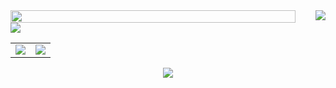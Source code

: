 <div style="display: flex; align-items: start; gap: 2rem;">
    <img style="height: 100%;" src="https://github-readme-stats-beta-virid-33.vercel.app/api/top-langs/?username=kevindebenedetti&hide=html,css,smarty,shell,twig,scss,mdx,dockerfile,vue&theme=tokyonight&hide_border=true&layout=donut" />
    <img src="https://github-readme-stats-beta-virid-33.vercel.app/api/?username=kevindebenedetti&show_icons=true&theme=tokyonight&hide_border=true" />
</div>
<img src="https://github-readme-stats-beta-virid-33.vercel.app/api/wakatime?username=kevindebenedetti&show_icons=true&theme=tokyonight&hide_border=true" />

<table style="border: none !important;">
  <tr>
    <td><img src="https://github-readme-stats-beta-virid-33.vercel.app/api/top-langs/?username=kevindebenedetti&hide=html,css,smarty,shell,twig,scss,mdx,dockerfile,vue&theme=tokyonight&hide_border=true&layout=donut" /></td>
    <td><img src="https://github-readme-stats-beta-virid-33.vercel.app/api/?username=kevindebenedetti&show_icons=true&theme=tokyonight&hide_border=true" /></td>
  </tr>
</table>

<p align="center">
    <img src="https://github-readme-stats-beta-virid-33.vercel.app/api/wakatime?username=kevindebenedetti&show_icons=true&theme=tokyonight&hide_border=true" />
</p>
